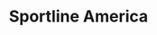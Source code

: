 ---
title: "Sportline America"
url: /tegucigalpa/sportline-america-blv-fuerzas-armadas/
shop: general
---